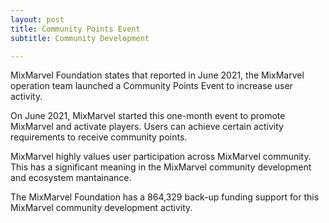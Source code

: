 ```yaml
---
layout: post
title: Community Points Event
subtitle: Community Development 

---
```


MixMarvel Foundation states that reported in June 2021, the MixMarvel operation team launched a Community Points Event to increase user activity. 

On June 2021, MixMarvel started this one-month event to promote MixMarvel and activate players.  Users can achieve certain activity requirements to receive community points. 

MixMarvel highly values user participation across MixMarvel community. This has a significant meaning in the MixMarvel community development and ecosystem mantainance. 

The MixMarvel Foundation has a 864,329 back-up funding support for this MixMarvel community development activity. 

